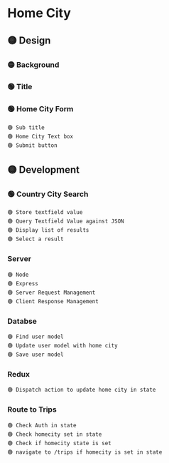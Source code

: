# Home City #

## 🟡 Design ##
### 🟡 Background ###
### 🟢 Title ###
### 🟢 Home City Form ###
    🟢 Sub title
    🟢 Home City Text box
    🟢 Submit button

## 🟡 Development ##

### 🟢 Country City Search ###
    🟢 Store textfield value
    🟢 Query Textfield Value against JSON
    🟢 Display list of results
    🟢 Select a result
### Server ###
    🟢 Node
    🟢 Express
    🟢 Server Request Management
    🟢 Client Response Management
### Databse ###
    🟢 Find user model
    🟢 Update user model with home city
    🟢 Save user model
### Redux ###
    🟢 Dispatch action to update home city in state
### Route to Trips ###
    🟢 Check Auth in state
    🟢 Check homecity set in state
    🟢 Check if homecity state is set
    🟢 navigate to /trips if homecity is set in state
